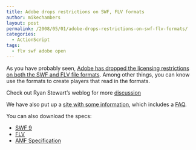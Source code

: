 ```yaml
---
title: Adobe drops restrictions on SWF, FLV formats
author: mikechambers
layout: post
permalink: /2008/05/01/adobe-drops-restrictions-on-swf-flv-formats/
categories:
  - ActionScript
tags:
  - flv swf adobe open
---
```



As you have probably seen, [Adobe has dropped the licensing restrictions on both the SWF and FLV file formats][1]. Among other things, you can know use the formats to create players that read in the formats.

Check out Ryan Stewart&#8217;s weblog for more [discussion][2]

We have also put up a [site with some information][1], which includes a [FAQ][3].

You can also download the specs:

*   [SWF 9][4]
*   [FLV][5]
*   [AMF Specification][6]

 [1]: http://www.adobe.com/openscreenproject/developers/
 [2]: http://blog.digitalbackcountry.com/?p=1404
 [3]: http://www.adobe.com/openscreenproject/faq/
 [4]: http://www.adobe.com/devnet/swf/
 [5]: http://www.adobe.com/devnet/flv/
 [6]: http://opensource.adobe.com/wiki/display/blazeds/Developer+Documentation